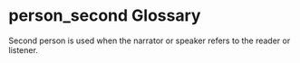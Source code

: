 # person_second Glossary
Second person is used when the narrator or speaker refers to the reader or listener.